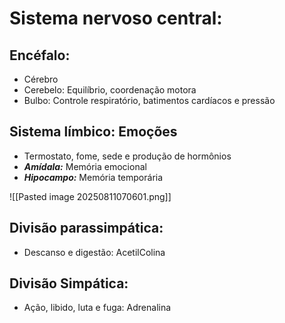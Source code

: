 # Sistema nervoso central:

## Encéfalo:

- Cérebro
- Cerebelo: Equilíbrio, coordenação motora 
- Bulbo: Controle respiratório, batimentos cardíacos e pressão 

## Sistema límbico: Emoções

- Termostato, fome, sede e produção de hormônios
- ***Amídala:*** Memória emocional
- ***Hipocampo:*** Memória temporária


![[Pasted image 20250811070601.png]]

## Divisão parassimpática:
- Descanso e digestão: AcetilColina

## Divisão Simpática:
- Ação, libido, luta e fuga: Adrenalina

